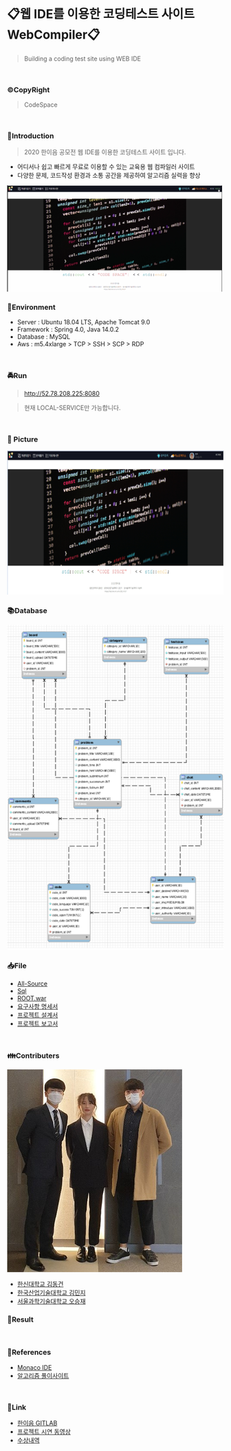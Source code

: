 # 📋웹 IDE를 이용한 코딩테스트 사이트 WebCompiler📋

> Building a coding test site using WEB IDE

<br>

### ©CopyRight
> CodeSpace

<br>

### 👐Introduction
> 2020 한이음 공모전 웹 IDE를 이용한 코딩테스트 사이트 입니다.

- 어디서나 쉽고 빠르게 무료로 이용할 수 있는 교육용 웹 컴파일러 사이트 
- 다양한 문제, 코드작성 환경과 소통 공간을 제공하여 알고리즘 실력을 향상

<img width="500" src = "https://github.com/DongGeon0908/Building-a-coding-test-site-using-WEB-IDE/blob/master/view/mainPage.png">

<br>

### 🔧Environment
  - Server : Ubuntu 18.04 LTS, Apache Tomcat 9.0
  - Framework : Spring 4.0, Java 14.0.2
  - Database : MySQL
  - Aws : m5.4xlarge > TCP > SSH > SCP > RDP

<br>

### 🚔Run
> http://52.78.208.225:8080

> 현재 LOCAL-SERVICE만 가능합니다.

</br>

### 📸 Picture
<img src="https://github.com/DongGeon0908/Building-a-coding-test-site-using-WEB-IDE/blob/master/pic/main.png">

<br>

### 📚Database
<img src="https://github.com/DongGeon0908/Building-a-coding-test-site-using-WEB-IDE/blob/master/pic/erd.png">

<br>

### 📥File
- [All-Source](https://github.com/DongGeon0908/Building-a-coding-test-site-using-WEB-IDE/tree/master/WebCompiler)
- [Sql](https://github.com/DongGeon0908/Building-a-coding-test-site-using-WEB-IDE/blob/master/sql/kko_final.sql)
- [ROOT.war](https://github.com/DongGeon0908/Building-a-coding-test-site-using-WEB-IDE/blob/master/result/ROOT.war)
- [요구사항 명세서](https://github.com/DongGeon0908/Building-a-coding-test-site-using-WEB-IDE/blob/master/result/ROOT.war)
- [프로젝트 설계서](https://github.com/DongGeon0908/Building-a-coding-test-site-using-WEB-IDE/blob/master/result/ROOT.war)
- [프로젝트 보고서](https://github.com/DongGeon0908/Building-a-coding-test-site-using-WEB-IDE/blob/master/result/ROOT.war)

<br>

### 👪Contributers
<img src="https://github.com/DongGeon0908/Building-a-coding-test-site-using-WEB-IDE/blob/master/who%20is%20kko/kko!.jpg">

- [한신대학교 김동건](https://github.com/DongGeon0908)
- [한국산업기술대학교 김민지](https://github.com/mindi1206)
- [서울과학기술대학교 오승재](https://github.com/oh980225)

### 🤟Result

<br>

### 📖References
- [Monaco IDE](https://microsoft.github.io/monaco-editor/)
- [알고리즘 풀이사이트](https://www.acmicpc.net/)

<br>

### 🔗Link
- [한이음 GITLAB](https://lab.hanium.or.kr/20_hf431/main)
- [프로젝트 시연 동영상](https://www.youtube.com/watch?v=OKVbpmrrtYc)
- [수상내역](http://www.hanium.or.kr/portal/project/awardView.do)